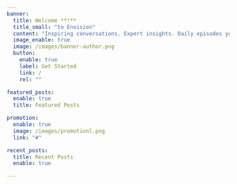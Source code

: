 ```yaml
---
banner:
  title: Welcome **!**
  title_small: "to Envision"
  content: "Inspiring conversations. Expert insights. Daily episodes you'll want to replay."
  image_enable: true
  image: /images/banner-author.png
  button:
    enable: true
    label: Get Started
    link: /
    rel: ""

featured_posts:
  enable: true
  title: Featured Posts

promotion:
  enable: true
  image: /images/promotionl.png
  link: "#"

recent_posts:
  title: Recent Posts
  enable: true

---
```

